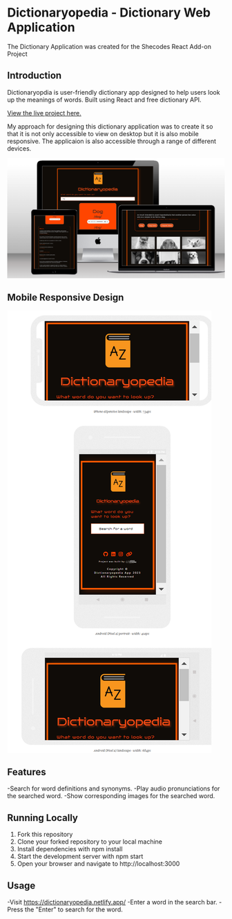 # Dictionaryopedia - Dictionary Web Application

The Dictionary Application was created for the Shecodes React Add-on Project

## Introduction

Dictionaryopdia is user-friendly dictionary app designed to help users look up the meanings of words. Built using React and free dictionary API.

[View the live project here.](https://dictionaryopedia.netlify.app/)

My approach for designing this dictionary application was to create it so that it is not only accessible to view on desktop but it is also mobile responsive. The applicaion is also accessible through a range of different devices.

![page mock up.](/src/images/dictionary-mockup.png)

## Mobile Responsive Design

![mobile mock up.](/src/images/mobile-mockup.png)

## Features

-Search for word definitions and synonyms.
-Play audio pronunciations for the searched word.
-Show corresponding images for the searched word.

## Running Locally

1. Fork this repository
2. Clone your forked repository to your local machine
3. Install dependencies with npm install
4. Start the development server with npm start
5. Open your browser and navigate to http://localhost:3000

## Usage

-Visit https://dictionaryopedia.netlify.app/
-Enter a word in the search bar.
-Press the "Enter" to search for the word.
